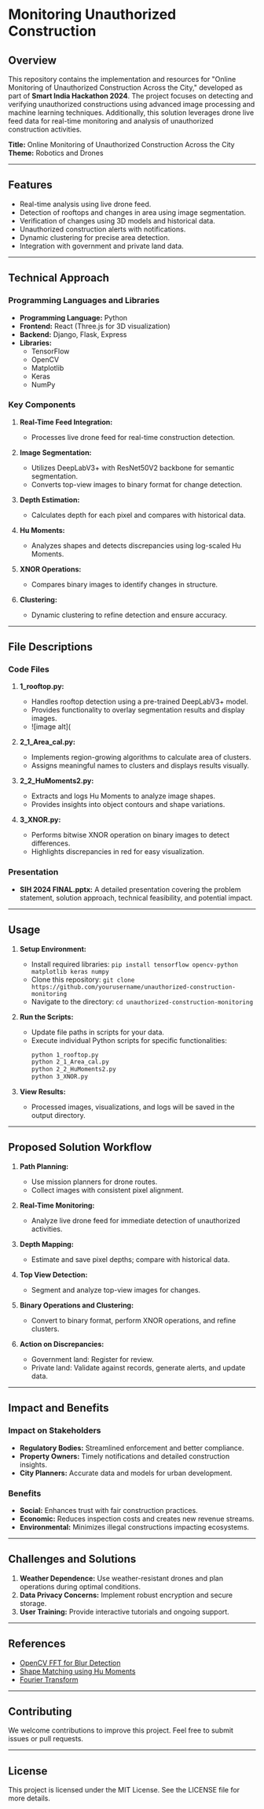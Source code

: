 # Monitoring Unauthorized Construction

## Overview
This repository contains the implementation and resources for "Online Monitoring of Unauthorized Construction Across the City," developed as part of **Smart India Hackathon 2024**. The project focuses on detecting and verifying unauthorized constructions using advanced image processing and machine learning techniques. Additionally, this solution leverages drone live feed data for real-time monitoring and analysis of unauthorized construction activities.

**Title:** Online Monitoring of Unauthorized Construction Across the City  
**Theme:** Robotics and Drones  

---

## Features
- Real-time analysis using live drone feed.
- Detection of rooftops and changes in area using image segmentation.
- Verification of changes using 3D models and historical data.
- Unauthorized construction alerts with notifications.
- Dynamic clustering for precise area detection.
- Integration with government and private land data.

---

## Technical Approach
### Programming Languages and Libraries
- **Programming Language:** Python
- **Frontend:** React (Three.js for 3D visualization)
- **Backend:** Django, Flask, Express
- **Libraries:**
  - TensorFlow
  - OpenCV
  - Matplotlib
  - Keras
  - NumPy

### Key Components
1. **Real-Time Feed Integration:**
   - Processes live drone feed for real-time construction detection.

2. **Image Segmentation:**
   - Utilizes DeepLabV3+ with ResNet50V2 backbone for semantic segmentation.
   - Converts top-view images to binary format for change detection.

3. **Depth Estimation:**
   - Calculates depth for each pixel and compares with historical data.

4. **Hu Moments:**
   - Analyzes shapes and detects discrepancies using log-scaled Hu Moments.

5. **XNOR Operations:**
   - Compares binary images to identify changes in structure.

6. **Clustering:**
   - Dynamic clustering to refine detection and ensure accuracy.

---

## File Descriptions
### Code Files
1. **1_rooftop.py:**
   - Handles rooftop detection using a pre-trained DeepLabV3+ model.
   - Provides functionality to overlay segmentation results and display images.
   - ![image alt](
2. **2_1_Area_cal.py:**
   - Implements region-growing algorithms to calculate area of clusters.
   - Assigns meaningful names to clusters and displays results visually.

3. **2_2_HuMoments2.py:**
   - Extracts and logs Hu Moments to analyze image shapes.
   - Provides insights into object contours and shape variations.

4. **3_XNOR.py:**
   - Performs bitwise XNOR operation on binary images to detect differences.
   - Highlights discrepancies in red for easy visualization.

### Presentation
- **SIH 2024 FINAL.pptx:** A detailed presentation covering the problem statement, solution approach, technical feasibility, and potential impact.

---

## Usage
1. **Setup Environment:**
   - Install required libraries: `pip install tensorflow opencv-python matplotlib keras numpy`
   - Clone this repository: `git clone https://github.com/yourusername/unauthorized-construction-monitoring`
   - Navigate to the directory: `cd unauthorized-construction-monitoring`

2. **Run the Scripts:**
   - Update file paths in scripts for your data.
   - Execute individual Python scripts for specific functionalities:
     ```bash
     python 1_rooftop.py
     python 2_1_Area_cal.py
     python 2_2_HuMoments2.py
     python 3_XNOR.py
     ```

3. **View Results:**
   - Processed images, visualizations, and logs will be saved in the output directory.

---

## Proposed Solution Workflow
1. **Path Planning:**
   - Use mission planners for drone routes.
   - Collect images with consistent pixel alignment.

2. **Real-Time Monitoring:**
   - Analyze live drone feed for immediate detection of unauthorized activities.

3. **Depth Mapping:**
   - Estimate and save pixel depths; compare with historical data.

4. **Top View Detection:**
   - Segment and analyze top-view images for changes.

5. **Binary Operations and Clustering:**
   - Convert to binary format, perform XNOR operations, and refine clusters.

6. **Action on Discrepancies:**
   - Government land: Register for review.
   - Private land: Validate against records, generate alerts, and update data.

---

## Impact and Benefits
### Impact on Stakeholders
- **Regulatory Bodies:** Streamlined enforcement and better compliance.
- **Property Owners:** Timely notifications and detailed construction insights.
- **City Planners:** Accurate data and models for urban development.

### Benefits
- **Social:** Enhances trust with fair construction practices.
- **Economic:** Reduces inspection costs and creates new revenue streams.
- **Environmental:** Minimizes illegal constructions impacting ecosystems.

---

## Challenges and Solutions
1. **Weather Dependence:** Use weather-resistant drones and plan operations during optimal conditions.
2. **Data Privacy Concerns:** Implement robust encryption and secure storage.
3. **User Training:** Provide interactive tutorials and ongoing support.

---

## References
- [OpenCV FFT for Blur Detection](https://pyimagesearch.com/2020/06/15/opencv-fast-fourier-transform-fft-for-blur-detection-in-images-and-video-streams)
- [Shape Matching using Hu Moments](https://learnopencv.com/shape-matching-using-hu-moments-c-python/)
- [Fourier Transform](https://homepages.inf.ed.ac.uk/rbf/HIPR2/fourier.htm)

---

## Contributing
We welcome contributions to improve this project. Feel free to submit issues or pull requests.

---

## License
This project is licensed under the MIT License. See the LICENSE file for more details.

